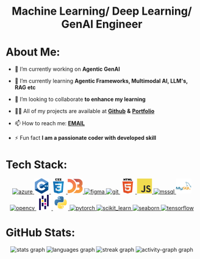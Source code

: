 <!--[![MasterHead](https://wallpapers.com/images/hd/think-about-coding-qlib86o7bz1fqbub.jpg)](https://github.com/Dr-Strange-01)-->
<!--<h1 align="center">A.o.A, It's KY 👋 </h1>-->
<h1 align="center">Machine Learning/ Deep Learning/ GenAI Engineer</h1>

<!--[![ѕтяαηgєr profile views](https://u8views.com/api/v1/github/profiles/125406268/views/day-week-month-total-count.svg)](https://u8views.com/github/Kaleemullah-Younas)
<a href="https://u8views.com/github/Kaleemullah-Younas"><img src="https://u8views.com/api/v1/github/profiles/125406268/views/day-week-month-total-count.svg"></a>-->

# About Me:
<!--<img align="right" width="300" alt="Coding" src="https://media.giphy.com/media/RbDKaczqWovIugyJmW/giphy.gif?cid=ecf05e47dpcfnaqf4og6cb4pkuc8tdv5r3alx4syfer7iu2b&ep=v1_gifs_related&rid=giphy.gif&ct=g">-->
- 🔭 I’m currently working on **Agentic GenAI**

- 🌱 I’m currently learning **Agentic Frameworks, Multimodal AI, LLM's, RAG etc**

- 👯 I’m looking to collaborate **to enhance my learning**

- 👨‍💻 All of my projects are available at [**Github**](https://github.com/Kaleemullah-Younas?tab=repositories) **&** [**Portfolio**](https://kaleemullahyounas.netlify.app/)

- 📫 How to reach me: [**EMAIL**](kaleemullahyouus123@gmail.com)
  
- ⚡ Fun fact **I am a passionate coder with developed skill**


# Tech Stack:

<p align="center"> <a href="https://azure.microsoft.com/en-in/" target="_blank" rel="noreferrer"> <img src="https://www.vectorlogo.zone/logos/microsoft_azure/microsoft_azure-icon.svg" alt="azure" width="40" height="40"/> </a> <a href="https://www.w3schools.com/cpp/" target="_blank" rel="noreferrer"> <img src="https://raw.githubusercontent.com/devicons/devicon/master/icons/cplusplus/cplusplus-original.svg" alt="cplusplus" width="40" height="40"/> </a> <a href="https://www.w3schools.com/css/" target="_blank" rel="noreferrer"> <img src="https://raw.githubusercontent.com/devicons/devicon/master/icons/css3/css3-original-wordmark.svg" alt="css3" width="40" height="40"/> </a> <a href="https://d3js.org/" target="_blank" rel="noreferrer"> <img src="https://raw.githubusercontent.com/devicons/devicon/master/icons/d3js/d3js-original.svg" alt="d3js" width="40" height="40"/> </a> <a href="https://www.figma.com/" target="_blank" rel="noreferrer"> <img src="https://www.vectorlogo.zone/logos/figma/figma-icon.svg" alt="figma" width="40" height="40"/> </a> <a href="https://git-scm.com/" target="_blank" rel="noreferrer"> <img src="https://www.vectorlogo.zone/logos/git-scm/git-scm-icon.svg" alt="git" width="40" height="40"/> </a> <a href="https://www.w3.org/html/" target="_blank" rel="noreferrer"> <img src="https://raw.githubusercontent.com/devicons/devicon/master/icons/html5/html5-original-wordmark.svg" alt="html5" width="40" height="40"/> </a> <a href="https://developer.mozilla.org/en-US/docs/Web/JavaScript" target="_blank" rel="noreferrer"> <img src="https://raw.githubusercontent.com/devicons/devicon/master/icons/javascript/javascript-original.svg" alt="javascript" width="40" height="40"/> </a> <a href="https://www.microsoft.com/en-us/sql-server" target="_blank" rel="noreferrer"> <img src="https://www.svgrepo.com/show/303229/microsoft-sql-server-logo.svg" alt="mssql" width="40" height="40"/> </a> <a href="https://www.mysql.com/" target="_blank" rel="noreferrer"> <img src="https://raw.githubusercontent.com/devicons/devicon/master/icons/mysql/mysql-original-wordmark.svg" alt="mysql" width="40" height="40"/> </a> <a href="https://opencv.org/" target="_blank" rel="noreferrer"> <img src="https://www.vectorlogo.zone/logos/opencv/opencv-icon.svg" alt="opencv" width="40" height="40"/> </a> <a href="https://pandas.pydata.org/" target="_blank" rel="noreferrer"> <img src="https://raw.githubusercontent.com/devicons/devicon/2ae2a900d2f041da66e950e4d48052658d850630/icons/pandas/pandas-original.svg" alt="pandas" width="40" height="40"/> </a> <a href="https://www.python.org" target="_blank" rel="noreferrer"> <img src="https://raw.githubusercontent.com/devicons/devicon/master/icons/python/python-original.svg" alt="python" width="40" height="40"/> </a> <a href="https://pytorch.org/" target="_blank" rel="noreferrer"> <img src="https://www.vectorlogo.zone/logos/pytorch/pytorch-icon.svg" alt="pytorch" width="40" height="40"/> </a> <a href="https://scikit-learn.org/" target="_blank" rel="noreferrer"> <img src="https://upload.wikimedia.org/wikipedia/commons/0/05/Scikit_learn_logo_small.svg" alt="scikit_learn" width="40" height="40"/> </a> <a href="https://seaborn.pydata.org/" target="_blank" rel="noreferrer"> <img src="https://seaborn.pydata.org/_images/logo-mark-lightbg.svg" alt="seaborn" width="40" height="40"/> </a> <a href="https://www.tensorflow.org" target="_blank" rel="noreferrer"> <img src="https://www.vectorlogo.zone/logos/tensorflow/tensorflow-icon.svg" alt="tensorflow" width="40" height="40"/> </a> </p>


# GitHub Stats:
<div align="center">
  <img src="https://github-readme-stats.vercel.app/api?username=Kaleemullah-Younas&locale=en&hide_title=false&layout=compact&card_width=320&bg_color=0d1117&text_color=5bcdec&title_color=45bee5&hide_border=true&include_all_commits=true&count_private=true&order=1" alt="stats graph" height="120"/>
  <img src="https://github-readme-stats.vercel.app/api/top-langs?username=Kaleemullah-Younas&locale=en&hide_title=false&layout=compact&card_width=320&langs_count=5&bg_color=0d1117&text_color=5bcdec&title_color=45bee5&hide_border=true&order=2" height="120" alt="languages graph"  />
  <img src="https://streak-stats.demolab.com?user=Kaleemullah-Younas&locale=en&mode=daily&theme=carbonfox&background=0d1117&hide_border=true&border_radius=5&order=3" height="120" alt="streak graph"  />
  <img src="https://github-readme-activity-graph.vercel.app/graph?username=Kaleemullah-Younas&radius=16&theme=react-dark&area=true&hide_border=true&order=5" height="300" alt="activity-graph graph"  />
</div>
